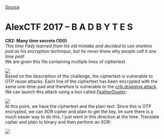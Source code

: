 
[Source](http://badbytes.io/2017/02/07/alexctf-2017/ "Permalink to AlexCTF 2017 – B A D B Y T E S")

# AlexCTF 2017 – B A D B Y T E S

**CR2: Many time secrets (100)**  
_This time Fady learned from his old mistake and decided to use onetime pad as his encryption technique, but he never knew why people call it one time pad!_  
We are given this file containing multiple lines of ciphertext.

![][15]  
Based on the description of the challenge, the ciphertext is vulnerable to OTP reuse attacks. Each line of the ciphertext has been encrypted with the same one-time-pad and therefore is vulnerable to the [crib dragging attack][16]. We can launch this attack using a tool called [FeatherDuster][17]:

![][18]  
At this point, we have the ciphertext and the plain text. Since this is OTP encrypted, we can XOR cipher and plain to get the key. Im sure there is a much easier way to do this, I just went in this direction at the time. Translate cipher and plain to binary and then perform an XOR:

![][19]

[15]: http://badbytes.io/wp-content/uploads/2017/02/cr2_1.png
[16]: http://samwho.co.uk/blog/2015/07/18/toying-with-cryptography-crib-dragging
[17]: https://github.com/nccgroup/featherduster
[18]: http://badbytes.io/wp-content/uploads/2017/02/cr2_2-700x450.png
[19]: http://badbytes.io/wp-content/uploads/2017/02/cr2_3-700x239.png
